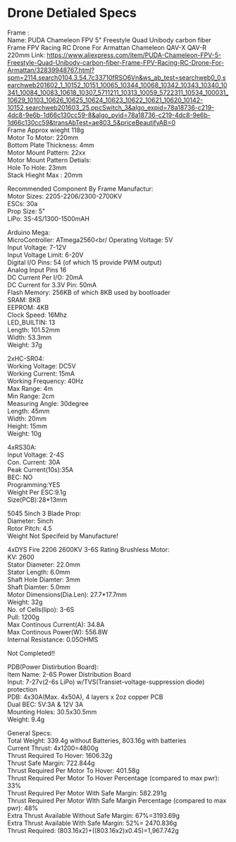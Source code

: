 # Drone Detialed Specs

Frame : <br />
Name: PUDA Chameleon FPV 5" Freestyle Quad Unibody carbon fiber Frame FPV Racing RC Drone For Armattan Chameleon QAV-X QAV-R 220mm
Link: https://www.aliexpress.com/item/PUDA-Chameleon-FPV-5-Freestyle-Quad-Unibody-carbon-fiber-Frame-FPV-Racing-RC-Drone-For-Armattan/32839948767.html?spm=2114.search0104.3.54.7c33710fRSO6Vn&ws_ab_test=searchweb0_0,searchweb201602_1_10152_10151_10065_10344_10068_10342_10343_10340_10341_10084_10083_10618_10307_5711211_10313_10059_5722311_10534_100031_10629_10103_10626_10625_10624_10623_10622_10621_10620_10142-10152,searchweb201603_25,ppcSwitch_3&algo_expid=78a18736-c219-4dc8-9e6b-1d66c130cc59-8&algo_pvid=78a18736-c219-4dc8-9e6b-1d66c130cc59&transAbTest=ae803_5&priceBeautifyAB=0<br/>
Frame Approx wieght 118g <br/>
Motor To Motor: 220mm <br/>
Bottom Plate Thickness: 4mm<br/>
Motor Mount Pattern: 22xx <br/>
Motor Mount Pattern Detials:<br/>
Hole To Hole: 23mm<br/>
Stack Hieght Max : 20mm <br/>

Recommended Component By Frame Manufactur: <br/>
Motor Sizes: 2205-2206/2300-2700KV<br/>
ESCs: 30a <br/>
Prop Size: 5" <br/>
LiPo: 3S-4S/1300-1500mAH <br/>

Arduino Mega:<br/>
MicroController: ATmega2560<br/
Operating Voltage: 5V <br/>
Input Voltage: 7-12V<br/>
Input Voltage Limit: 6-20V<br/>
Digital I/O Pins: 54 (of which 15 provide PWM output)<br/>
Analog Input Pins 16 <br/>
DC Current Per I/O: 20mA <br/>
DC Current for 3.3V Pin: 50mA<br/>
Flash Memory: 256KB of which 8KB used by bootloader<br/>
SRAM: 8KB<br/>
EEPROM: 4KB<br/>
Clock Speed: 16Mhz<br/>
LED_BUILTIN: 13<br/>
Length: 101.52mm<br/>
Width: 53.3mm<br/>
Weight: 37g<br/>

2xHC-SR04:<br/>
Working Voltage: DC5V<br/>
Working Current: 15mA<br/>
Working Frequency: 40Hz<br/>
Max Range: 4m<br/>
Min Range: 2cm<br/>
Measuring Angle: 30degree<br/>
Length: 45mm<br/>
Width: 20mm<br/>
Height: 15mm<br/>
Weight: 10g<br/>

4xRS30A: <br/>
Input Voltage: 2-4S<br/>
Con. Current: 30A<br/>
Peak Current(10s):35A<br/>
BEC: NO<br/>
Programming:YES <br/>
Weight Per ESC:9.1g<br/>
Size(PCB):28*13mm<br/>

5045 5inch 3 Blade Prop:<br/>
Diameter: 5inch<br/>
Rotor Pitch: 4.5<br/>
Weight Not Specifeid by Manufacture!<br/>

4xDYS Fire 2206 2600KV 3-6S Rating Brushless Motor:<br/>
KV: 2600<br/>
Stator Diameter: 22.0mm<br/>
Stator Length: 6.0mm<br/>
Shaft Hole Diamter: 3mm<br/>
Shaft Diamter: 5.0mm<br/>
Motor Dimensions(Dia.Len): 27.7*17.7mm<br/>
Weight: 32g<br/>
No. of Cells(lipo): 3-6S<br/>
Pull: 1200g<br/>
Max Continous Current(A): 34.8A<br/>
Max Continous Power(W): 556.8W<br/>
Internal Resistance: 0.05OHMS<br/>

Not Completed!!<br/>

PDB(Power Distirbution Board):<br/>
Item Name: 2-6S Power Distribution Board<br/>
Input: 7-27v(2-6s LiPo) w/TVS(Transiet-voltage-suppression diode) protection<br/>
PDB: 4x30A(Max. 4x50A), 4 layers x 2oz copper PCB<br/>
Dual BEC: 5V:3A & 12V 3A<br/>
Mounting Holes: 30.5x30.5mm<br/>
Weight: 9.4g<br/>

General Specs:<br/>
Total Weight:  339.4g without Batteries, 803.16g with batteries<br/>
Current Thrust: 4x1200=4800g<br/>
Thrust Required To Hover: 1606.32g<br/>
Thrust Safe Margin: 722.844g<br/>
Thrust Required Per Motor To Hover: 401.58g<br/>
Thrust Required Per Motor To Hover Percentage (compared to max pwr): 33%<br/> 
Thrust Required Per Motor With Safe Margin: 582.291g<br/>
Thrust Required Per Motor WIth Safe Margin Percentage (compared to max pwr): 48%<br/>
Extra Thrust Available Without Safe Margin: 67%=3193.69g<br/>
Extra Thrust Available With Safe Margin: 52%= 2470.836g<br/>
Thrust Required: (803.16x2)+((803.16x2)x0.45)=1,967.742g<br/> <NOT COMPLETED>
